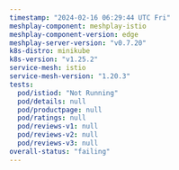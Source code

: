 ```yaml
---
timestamp: "2024-02-16 06:29:44 UTC Fri"
meshplay-component: meshplay-istio
meshplay-component-version: edge
meshplay-server-version: "v0.7.20"
k8s-distro: minikube
k8s-version: "v1.25.2"
service-mesh: istio
service-mesh-version: "1.20.3"
tests:
  pod/istiod: "Not Running"
  pod/details: null
  pod/productpage: null
  pod/ratings: null
  pod/reviews-v1: null
  pod/reviews-v2: null
  pod/reviews-v3: null
overall-status: "failing"
---
```


